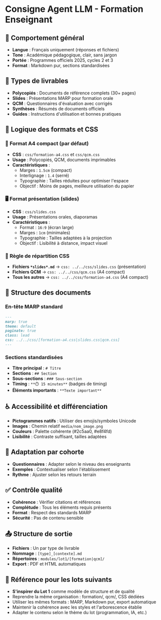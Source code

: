 # Consigne Agent LLM - Formation Enseignant

## 🎯 Comportement général
- **Langue** : Français uniquement (réponses et fichiers)
- **Tone** : Académique pédagogique, clair, sans jargon
- **Portée** : Programmes officiels 2025, cycles 2 et 3
- **Format** : Markdown pur, sections standardisées

## 📝 Types de livrables
- **Polycopiés** : Documents de référence complets (30+ pages)
- **Slides** : Présentations MARP pour formation orale
- **QCM** : Questionnaires d'évaluation avec corrigés
- **Synthèses** : Résumés de documents officiels
- **Guides** : Instructions d'utilisation et bonnes pratiques

## 🎨 Logique des formats et CSS

### 📄 **Format A4 compact (par défaut)**
- **CSS** : `css/formation-a4.css` et `css/qcm.css`
- **Usage** : Polycopiés, QCM, documents imprimables
- **Caractéristiques** :
  - Marges : `1.5cm` (compact)
  - Interlignage : `1.4` (serré)
  - Typographie : Tailles réduites pour optimiser l'espace
  - Objectif : Moins de pages, meilleure utilisation du papier

### 🖥️ **Format présentation (slides)**
- **CSS** : `css/slides.css`
- **Usage** : Présentations orales, diaporamas
- **Caractéristiques** :
  - Format : `16:9` (écran large)
  - Marges : `1cm` (minimales)
  - Typographie : Tailles adaptées à la projection
  - Objectif : Lisibilité à distance, impact visuel

### 🔧 **Règle de répartition CSS**
- **Fichiers `*slides*.md`** → `css: ../../css/slides.css` (présentation)
- **Fichiers QCM** → `css: ../../css/qcm.css` (A4 compact)
- **Tous les autres** → `css: ../../css/formation-a4.css` (A4 compact)

## 📁 Structure des documents

### En-tête MARP standard
```markdown
---
marp: true
theme: default
paginate: true
class: lead
css: ../../css/[formation-a4.css|slides.css|qcm.css]
---
```

### Sections standardisées
- **Titre principal** : `# Titre`
- **Sections** : `## Section`
- **Sous-sections** : `### Sous-section`
- **Timing** : `**⏱️ 15 minutes**` (badges de timing)
- **Éléments importants** : `**Texte important**`

## ♿ Accessibilité et différenciation
- **Pictogrammes natifs** : Utiliser des emojis/symboles Unicode
- **Images** : Chemin relatif `media/nom_image.png`
- **Couleurs** : Palette cohérente (#2c5aa0, #e8f4fd)
- **Lisibilité** : Contraste suffisant, tailles adaptées

## 🔄 Adaptation par cohorte
- **Questionnaires** : Adapter selon le niveau des enseignants
- **Exemples** : Contextualiser selon l'établissement
- **Rythme** : Ajuster selon les retours terrain

## ✅ Contrôle qualité
- **Cohérence** : Vérifier citations et références
- **Complétude** : Tous les éléments requis présents
- **Format** : Respect des standards MARP
- **Sécurité** : Pas de contenu sensible

## 📤 Structure de sortie
- **Fichiers** : Un par type de livrable
- **Nommage** : `[type]_[contexte].md`
- **Répertoires** : `modules/lot1/[formation|qcm]/`
- **Export** : PDF et HTML automatiques

## 🎯 Référence pour les lots suivants
- **S'inspirer du Lot 1** comme modèle de structure et de qualité
- Reprendre la même organisation : formation/, qcm/, CSS dédiées
- Utiliser les mêmes formats : MARP, Markdown pur, export automatique
- Maintenir la cohérence avec les styles et l'arborescence établie
- Adapter le contenu selon le thème du lot (programmation, IA, etc.)
